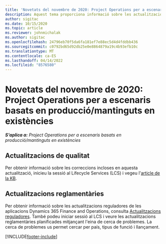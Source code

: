 ```yaml
---
title: 'Novetats del novembre de 2020: Project Operations per a escenaris basats en producció/mantinguts en existències'
description: Aquest tema proporciona informació sobre les actualitzacions de qualitat disponibles en el llançament de novembre de 2020 del Project Operations per a escenaris de producció amb existències.
author: sigitac
ms.date: 10/15/2020
ms.topic: article
ms.reviewer: johnmichalak
ms.author: sigitac
ms.openlocfilehash: 24796eb70f5da6fa181ef7e88ec5d4d4fddbb436
ms.sourcegitcommit: c0792bd65d92db25e0e8864879a19c4b93efb10c
ms.translationtype: MT
ms.contentlocale: ca-ES
ms.lasthandoff: 04/14/2022
ms.locfileid: "8576580"
---
```

# <a name="whats-new-november-2020---project-operations-for-stockedproduction-based-scenarios"></a>Novetats del novembre de 2020: Project Operations per a escenaris basats en producció/mantinguts en existències

_**S'aplica a:** Project Operations per a escenaris basats en producció/mantinguts en existències_

## <a name="quality-updates"></a>Actualitzacions de qualitat

Per obtenir informació sobre les correccions incloses en aquesta actualització, inicieu la sessió al Lifecycle Services (LCS) i vegeu l'[article de la KB](https://fix.lcs.dynamics.com/Issue/Details?bugId=488609&amp;dbType=3&amp;qc=8251e8e1d5e2386de850599926c1adc3fec8e2ba25308036d22cdfe0a1c28fc7).

## <a name="regulatory-updates"></a>Actualitzacions reglamentàries

Per obtenir informació sobre les actualitzacions reguladores de les aplicacions Dynamics 365 Finance and Operations, consulta [Actualitzacions reguladores](/dynamics365/finance/localizations/regulatory-updates). També podeu iniciar sessió al LCS i veure les actualitzacions reglamentàries planificades mitjançant l'eina de cerca de problemes. La cerca de problemes us permet cercar per país, tipus de funció i llançament.


[!INCLUDE[footer-include](../../includes/footer-banner.md)]